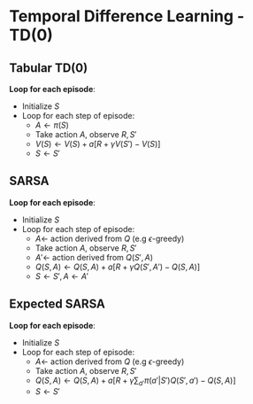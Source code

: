 # Temporal Difference Learning - TD(0)

## Tabular TD(0)

**Loop for each episode**:
- Initialize $S$
- Loop for each step of episode:
    - $A \gets \pi(S)$
    - Take action $A$, observe $R, S'$
    - $V(S) \gets V(S) + a [R + \gamma V(S') - V(S)]$
    - $S \gets S'$


## SARSA

**Loop for each episode**:
- Initialize $S$
- Loop for each step of episode:
    - $A \gets$ action derived from $Q$ (e.g $\epsilon$-greedy)
    - Take action $A$, observe $R, S'$
    - $A' \gets$ action derived from $Q(S', A)$
    - $Q(S, A) \gets Q(S, A) + a [R + \gamma Q(S', A') - Q(S, A)]$
    - $S \gets S', A \gets A'$



## Expected SARSA

**Loop for each episode**:
- Initialize $S$
- Loop for each step of episode:
    - $A \gets$ action derived from $Q$ (e.g $\epsilon$-greedy)
    - Take action $A$, observe $R, S'$
    - $Q(S, A) \gets Q(S, A) + a [R + \gamma \sum_{a'} \pi(a' | S') Q(S', a') - Q(S, A)]$
    - $S \gets S'$


